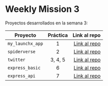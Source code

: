# Weekly Mission 3

Proyectos desarrollados en la semana 3:

| Proyecto | Práctica | Link al repo |
| ------------- |:-------------:| -----:|
|`my_launchx_app`|1|[Link al repo](https://github.com/andrea-liliana/my_launchx_app)|
|`spiderverse`|2|[Link al repo](https://github.com/andrea-liliana/spiderverse)|
|`twitter`|3, 4, 5|[Link al repo](https://github.com/andrea-liliana/twitter)|
|`express_basic`|6|[Link al repo](https://github.com/LaunchX-InnovaccionVirtual/MissionNodeJS)|
|`express_api`|7|[Link al repo](https://github.com/LaunchX-InnovaccionVirtual/MissionNodeJS)|
